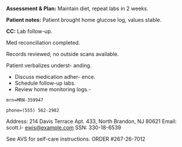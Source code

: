  
 
**Assessment & Plan:** Maintain diet, repeat labs in 2 weeks. 

 
**Patient notes:** Patient brought home glucose log, values stable. 

**CC:** Lab follow-up. 

Med reconciliation completed.
 
Records reviewed; no outside scans available. 
 
Patient verbalizes underst-
anding. 

- Discuss medication adher-
ence.
- Schedule follow-up labs. 
- Review home monitoring logs.-


```properties
mrn=MRN-359947

phone=(555) 562-2982
``` 
Address: 214 Davis Terrace Apt. 433, North Brandon, NJ 80621
Email: scott.l-
ewis@example.com 
SSN: 330-18-6539

See AVS for self-care instructions.
ORDER #267-26-7012
